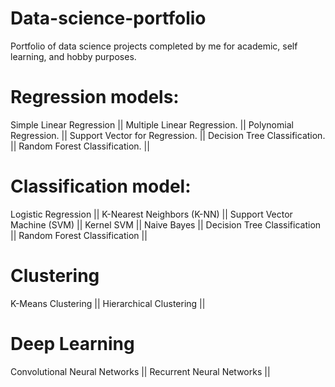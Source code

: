# Data-science-portfolio
Portfolio of data science projects completed by me for academic, self learning, and hobby purposes.
# Regression models:
  Simple Linear Regression ||
  Multiple Linear Regression.	||
  Polynomial Regression.	||
  Support Vector for Regression.	||
  Decision Tree Classification.	||
  Random Forest Classification.	||
# Classification model:
  Logistic Regression	||
  K-Nearest Neighbors (K-NN)	||
  Support Vector Machine (SVM)	||
  Kernel SVM	||
  Naive Bayes	||
  Decision Tree Classification	||
  Random Forest Classification	||
# Clustering
  K-Means Clustering	||
  Hierarchical Clustering	||
# Deep Learning	
  Convolutional Neural Networks		||
  Recurrent Neural Networks		||
